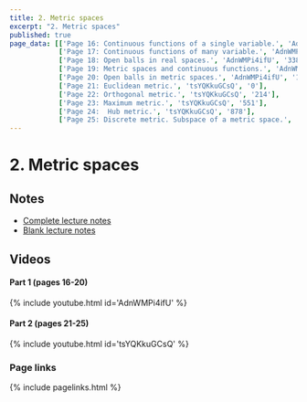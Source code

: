 ```yaml
---
title: 2. Metric spaces
excerpt: "2. Metric spaces"
published: true
page_data: [['Page 16: Continuous functions of a single variable.', 'AdnWMPi4ifU', '0'],
            ['Page 17: Continuous functions of many variable.', 'AdnWMPi4ifU', '145'],
            ['Page 18: Open balls in real spaces.', 'AdnWMPi4ifU', '338'],
            ['Page 19: Metric spaces and continuous functions.', 'AdnWMPi4ifU', '591'],
            ['Page 20: Open balls in metric spaces.', 'AdnWMPi4ifU', '1028'],
            ['Page 21: Euclidean metric.', 'tsYQKkuGCsQ', '0'],
            ['Page 22: Orthogonal metric.', 'tsYQKkuGCsQ', '214'],
            ['Page 23: Maximum metric.', 'tsYQKkuGCsQ', '551'],
            ['Page 24:  Hub metric.', 'tsYQKkuGCsQ', '878'],
            ['Page 25: Discrete metric. Subspace of a metric space.', 'tsYQKkuGCsQ', '1202']]
---
```


# 2. Metric spaces

## Notes

* [Complete lecture notes]({{site.baseurl}}/assets/notes/mth427_notes_2.pdf)
* [Blank lecture notes]({{site.baseurl}}/assets/blank_notes/mth427_blanks_2.pdf)

## Videos

#### Part 1 (pages 16-20)

{% include youtube.html id='AdnWMPi4ifU' %}

#### Part 2 (pages 21-25)

{% include youtube.html id='tsYQKkuGCsQ' %}


### Page links


{% include pagelinks.html %}
